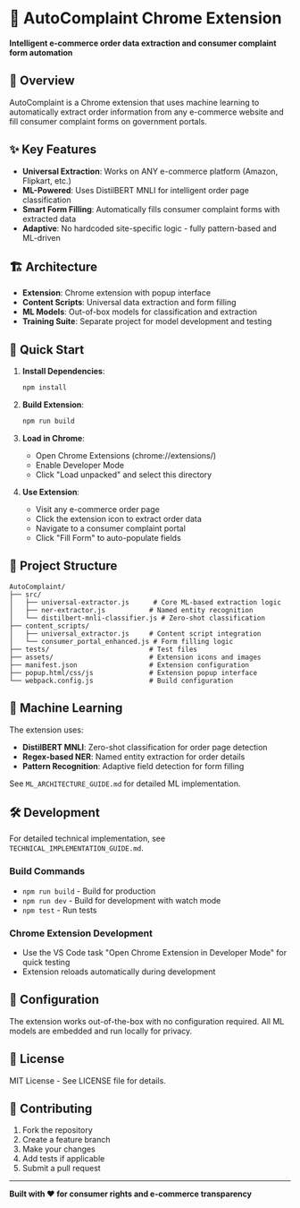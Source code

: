 # 🤖 AutoComplaint Chrome Extension

**Intelligent e-commerce order data extraction and consumer complaint form automation**

## 🎯 Overview

AutoComplaint is a Chrome extension that uses machine learning to automatically extract order information from any e-commerce website and fill consumer complaint forms on government portals.

## ✨ Key Features

- **Universal Extraction**: Works on ANY e-commerce platform (Amazon, Flipkart, etc.)
- **ML-Powered**: Uses DistilBERT MNLI for intelligent order page classification
- **Smart Form Filling**: Automatically fills consumer complaint forms with extracted data
- **Adaptive**: No hardcoded site-specific logic - fully pattern-based and ML-driven

## 🏗️ Architecture

- **Extension**: Chrome extension with popup interface
- **Content Scripts**: Universal data extraction and form filling
- **ML Models**: Out-of-box models for classification and extraction
- **Training Suite**: Separate project for model development and testing

## 🚀 Quick Start

1. **Install Dependencies**:
   ```bash
   npm install
   ```

2. **Build Extension**:
   ```bash
   npm run build
   ```

3. **Load in Chrome**:
   - Open Chrome Extensions (chrome://extensions/)
   - Enable Developer Mode
   - Click "Load unpacked" and select this directory

4. **Use Extension**:
   - Visit any e-commerce order page
   - Click the extension icon to extract order data
   - Navigate to a consumer complaint portal
   - Click "Fill Form" to auto-populate fields

## 📁 Project Structure

```
AutoComplaint/
├── src/
│   ├── universal-extractor.js      # Core ML-based extraction logic
│   ├── ner-extractor.js           # Named entity recognition
│   └── distilbert-mnli-classifier.js # Zero-shot classification
├── content_scripts/
│   ├── universal_extractor.js     # Content script integration
│   └── consumer_portal_enhanced.js # Form filling logic
├── tests/                         # Test files
├── assets/                        # Extension icons and images
├── manifest.json                  # Extension configuration
├── popup.html/css/js              # Extension popup interface
└── webpack.config.js              # Build configuration
```

## 🧠 Machine Learning

The extension uses:
- **DistilBERT MNLI**: Zero-shot classification for order page detection
- **Regex-based NER**: Named entity extraction for order details
- **Pattern Recognition**: Adaptive field detection for form filling

See `ML_ARCHITECTURE_GUIDE.md` for detailed ML implementation.

## 🛠️ Development

For detailed technical implementation, see `TECHNICAL_IMPLEMENTATION_GUIDE.md`.

### Build Commands
- `npm run build` - Build for production
- `npm run dev` - Build for development with watch mode
- `npm test` - Run tests

### Chrome Extension Development
- Use the VS Code task "Open Chrome Extension in Developer Mode" for quick testing
- Extension reloads automatically during development

## 🔧 Configuration

The extension works out-of-the-box with no configuration required. All ML models are embedded and run locally for privacy.

## 📝 License

MIT License - See LICENSE file for details.

## 🤝 Contributing

1. Fork the repository
2. Create a feature branch
3. Make your changes
4. Add tests if applicable
5. Submit a pull request

---

**Built with ❤️ for consumer rights and e-commerce transparency**

